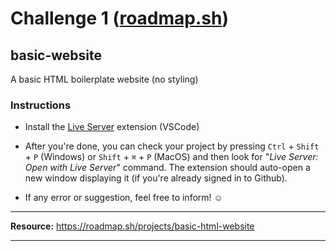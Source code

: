 # Challenge 1 ([roadmap.sh](https://www.roadmap.sh))

## basic-website
A basic HTML boilerplate website (no styling)

### Instructions

- Install the [Live Server](https://marketplace.visualstudio.com/items?itemName=ritwickdey.LiveServer) extension (VSCode)
- After you're done, you can check your project by pressing `Ctrl` + `Shift` + `P` (Windows) or `Shift` + `⌘` + `P` (MacOS) and then look for "_Live Server: Open with Live Server_" command. The extension should auto-open a new window displaying it (if you're already signed in to Github).

- If any error or suggestion, feel free to inform! ☺️

---------------------------------------------------------------------------------------------------------------

**Resource:** <https://roadmap.sh/projects/basic-html-website>

-----------------------------------------------
